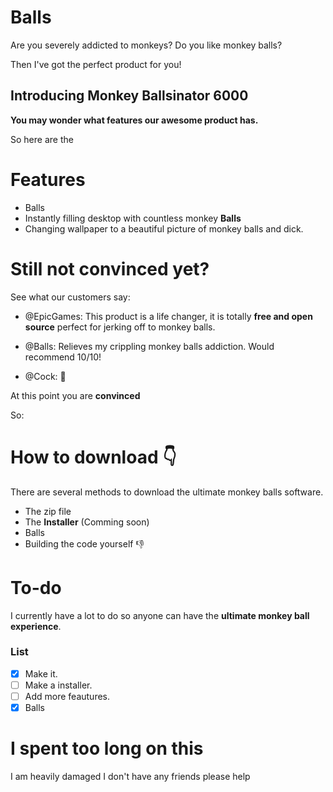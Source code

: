 # Balls
 
Are you severely addicted to monkeys? Do you like monkey balls?

Then I've got the perfect product for you!

## Introducing Monkey Ballsinator 6000

**You may wonder what features our awesome product has.**

So here are the

# Features

- Balls
- Instantly filling desktop with countless monkey **Balls**
- Changing wallpaper to a beautiful picture of monkey balls and dick.

# Still not convinced yet?

See what our customers say:

- @EpicGames: This product is a life changer, it is totally **free and open source** perfect for jerking off to monkey balls.

- @Balls: Relieves my crippling monkey balls addiction. Would recommend 10/10!

- @Cock: 💯

At this point you are **convinced**

So:

# How to download 👇

There are several methods to download the ultimate monkey balls software.

- The zip file
- The **Installer** (Comming soon)
- Balls
- Building the code yourself 👎

# To-do
<p>I currently have a lot to do so anyone can have the <strong>ultimate monkey ball experience</strong>.</p>

### List
- [x] Make it.
- [ ] Make a installer.
- [ ] Add more feautures.
- [x] Balls

# I spent too long on this
I am heavily damaged I don't have any friends please help

